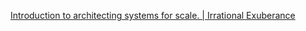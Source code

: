 [Introduction to architecting systems for scale. | Irrational Exuberance](https://lethain.com/introduction-to-architecting-systems-for-scale/)

